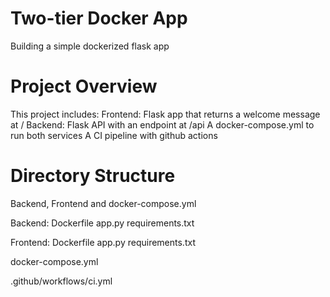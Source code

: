 # Two-tier Docker App

Building a simple dockerized flask app

# Project Overview
This project includes:
Frontend: Flask app that returns a welcome message at /
Backend: Flask API with an endpoint at /api
A docker-compose.yml to run both services
A CI pipeline with github actions

# Directory Structure
Backend, Frontend and docker-compose.yml

Backend:
Dockerfile
app.py
requirements.txt

Frontend:
Dockerfile
app.py
requirements.txt

docker-compose.yml

.github/workflows/ci.yml
